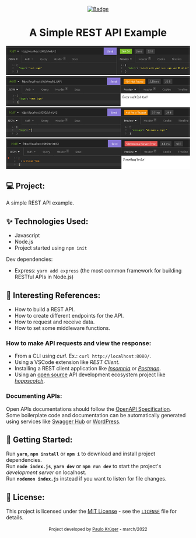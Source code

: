 <div align="center">

  <!-- [![Badge](https://img.shields.io/badge/🛠️%20Under%20Construction%20🛠️-ffff00)](#) -->
  [![Badge](https://img.shields.io/badge/Finished%20Project-00aa00)](#)

<h1>
  A Simple REST API Example <br>
</h1>

</div>

<!-- Some cool screenshots of the project: -->
<img alt="A POST request with 200 response" title="A POST request with 200 response" src=".github/post_200.png" />
<img alt="A POST request with 404 response" title="A POST request with 404 response" src=".github/post_404.png" />
<img alt="A POST request with 418 response" title="A POST request with 418 response" src=".github/post_418.png" />
<img alt="A POST request with 500 response" title="A POST request with 500 response" src=".github/post_500.png" />


## :computer: Project:
A simple REST API example.

## :sparkles: Technologies Used:
- Javascript
- Node.js
- Project started using `npm init`

Dev dependencies:
- Express: `yarn add express` (the most common framework for building RESTful APIs in Node.js)

<!-- ## :hammer_and_wrench: Features:
- Features of the application itself.
- Funcionalidades da aplicação em si.
-  -->

## :scroll: Interesting References:
- How to build a REST API.
- How to create different endpoints for the API.
- How to request and receive data.
- How to set some middleware functions.

### How to make API requests and view the response:
- From a CLI using _curl_. Ex.: `curl http://localhost:8080/`.
- Using a VSCode extension like _REST Client_.
- Installing a REST client application like _[Insomnia](https://insomnia.rest/download)_ or _[Postman](https://www.postman.com)_.
- Using an [open source](https://github.com/hoppscotch/hoppscotch) API development ecosystem project like _[hoppscotch](https://hoppscotch.io/)_.

### Documenting APIs:
Open APIs documentations should follow the [OpenAPI Specification](https://spec.openapis.org/oas/latest.html).<br>
Some boilerplate code and documentation can be automatically generated using services like [Swagger Hub](https://swagger.io/specification/#:~:text=The%20OpenAPI%20Specification%20(OAS)%20defines,or%20through%20network%20traffic%20inspection.) or [WordPress](https://developer.wordpress.org/rest-api/).

## :rocket: Getting Started:
Run **`yarn`**, **`npm install`** or **`npm i`** to download and install project dependencies.<br>
Run **`node index.js`**, **`yarn dev`** or **`npm run dev`** to start the project's _development server_ on localhost.<br>
Run **`nodemon index.js`** instead if you want to listen for file changes.

## :memo: License:
This project is licensed under the [MIT License](https://opensource.org/licenses/MIT) - see the [`LICENSE`](LICENSE) file for details.

<div align="center">
  <small>Project developed by <a href="https://github.com/Paulo-Krg">Paulo Krüger</a> - march/2022</small>
</div>
